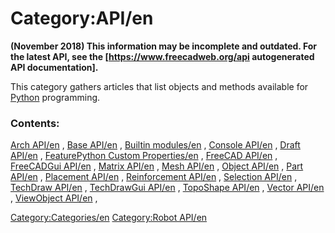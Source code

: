 # Category:API/en

**(November 2018) This information may be incomplete and outdated. For the latest API, see the [https://www.freecadweb.org/api autogenerated API documentation].**

This category gathers articles that list objects and methods available for [Python](Python.md) programming.

### Contents:

[Arch API/en](Arch_API/en.md) , [Base API/en](Base_API/en.md) , [Builtin modules/en](Builtin_modules/en.md) , [Console API/en](Console_API/en.md) , [Draft API/en](Draft_API/en.md) , [FeaturePython Custom Properties/en](FeaturePython_Custom_Properties/en.md) , [FreeCAD API/en](FreeCAD_API/en.md) , [FreeCADGui API/en](FreeCADGui_API/en.md) , [Matrix API/en](Matrix_API/en.md) , [Mesh API/en](Mesh_API/en.md) , [Object API/en](Object_API/en.md) , [Part API/en](Part_API/en.md) , [Placement API/en](Placement_API/en.md) , [Reinforcement API/en](Reinforcement_API/en.md) , [Selection API/en](Selection_API/en.md) , [TechDraw API/en](TechDraw_API/en.md) , [TechDrawGui API/en](TechDrawGui_API/en.md) , [TopoShape API/en](TopoShape_API/en.md) , [Vector API/en](Vector_API/en.md) , [ViewObject API/en](ViewObject_API/en.md) ,

[Category:Categories/en](Category:Categories/en.md) [Category:Robot API/en](Category:Robot_API/en.md)
